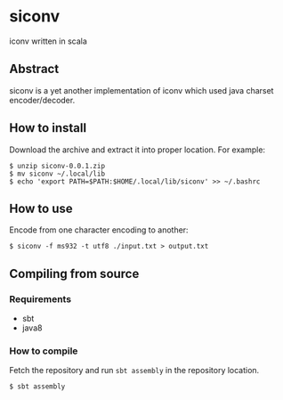 # siconv

iconv written in scala

## Abstract
siconv is a yet another implementation of iconv which used java charset encoder/decoder.

## How to install

Download the archive and extract it into proper location. For example:

```
$ unzip siconv-0.0.1.zip
$ mv siconv ~/.local/lib
$ echo 'export PATH=$PATH:$HOME/.local/lib/siconv' >> ~/.bashrc
```

## How to use

Encode from one character encoding to another:

```
$ siconv -f ms932 -t utf8 ./input.txt > output.txt
```

## Compiling from source

### Requirements

- sbt
- java8

### How to compile

Fetch the repository and run `sbt assembly` in the repository location.

```
$ sbt assembly
```

